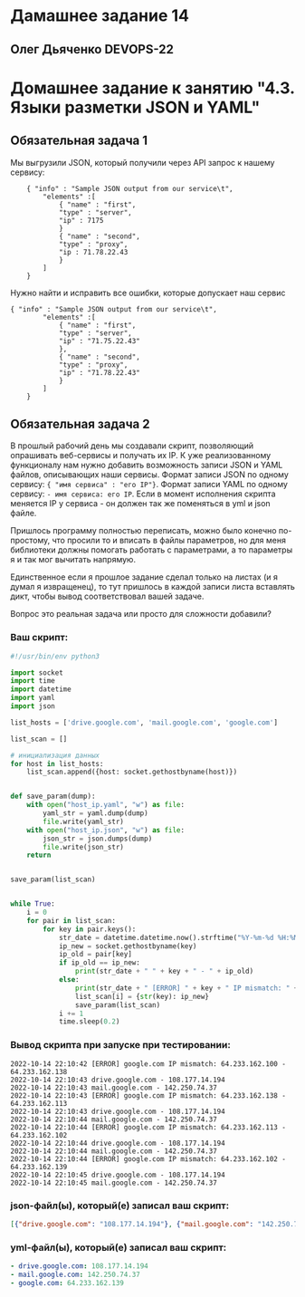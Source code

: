 # Дамашнее задание 14

## Олег Дьяченко DEVOPS-22


# Домашнее задание к занятию "4.3. Языки разметки JSON и YAML"


## Обязательная задача 1
Мы выгрузили JSON, который получили через API запрос к нашему сервису:
```
    { "info" : "Sample JSON output from our service\t",
        "elements" :[
            { "name" : "first",
            "type" : "server",
            "ip" : 7175 
            }
            { "name" : "second",
            "type" : "proxy",
            "ip : 71.78.22.43
            }
        ]
    }
```
  Нужно найти и исправить все ошибки, которые допускает наш сервис
```
{ "info" : "Sample JSON output from our service\t",
        "elements" :[
            { "name" : "first",
            "type" : "server",
            "ip" : "71.75.22.43"
            },
            { "name" : "second",
            "type" : "proxy",
            "ip" : "71.78.22.43"
            }
        ]
    }
```

## Обязательная задача 2
В прошлый рабочий день мы создавали скрипт, позволяющий опрашивать веб-сервисы и получать их IP. К уже реализованному функционалу нам нужно добавить возможность записи JSON и YAML файлов, описывающих наши сервисы. Формат записи JSON по одному сервису: `{ "имя сервиса" : "его IP"}`. Формат записи YAML по одному сервису: `- имя сервиса: его IP`. Если в момент исполнения скрипта меняется IP у сервиса - он должен так же поменяться в yml и json файле.

Пришлось программу полностью переписать, можно было конечно по-простому, что просили то и вписать в файлы параметров, но для меня библиотеки должны помогать работать с параметрами, а то параметры я и так мог вычитать напрямую.

Единственное если я прошлое задание сделал только на листах (и я думал я извращенец), то тут пришлось в каждой записи листа вставлять дикт, чтобы вывод соответствовал вашей задаче.

Вопрос это реальная задача или просто для сложности добавили?

### Ваш скрипт:
```python
#!/usr/bin/env python3

import socket
import time
import datetime
import yaml
import json

list_hosts = ['drive.google.com', 'mail.google.com', 'google.com']

list_scan = []

# инициализация данных
for host in list_hosts:
    list_scan.append({host: socket.gethostbyname(host)})


def save_param(dump):
    with open("host_ip.yaml", "w") as file:
        yaml_str = yaml.dump(dump)
        file.write(yaml_str)
    with open("host_ip.json", "w") as file:
        json_str = json.dumps(dump)
        file.write(json_str)
    return


save_param(list_scan)


while True:
    i = 0
    for pair in list_scan:
        for key in pair.keys():
            str_date = datetime.datetime.now().strftime("%Y-%m-%d %H:%M:%S")
            ip_new = socket.gethostbyname(key)
            ip_old = pair[key]
            if ip_old == ip_new:
                print(str_date + " " + key + " - " + ip_old)
            else:
                print(str_date + " [ERROR] " + key + " IP mismatch: " + ip_old + " - " + ip_new)
                list_scan[i] = {str(key): ip_new}
                save_param(list_scan)
            i += 1
            time.sleep(0.2)

```

### Вывод скрипта при запуске при тестировании:
```
2022-10-14 22:10:42 [ERROR] google.com IP mismatch: 64.233.162.100 - 64.233.162.138
2022-10-14 22:10:43 drive.google.com - 108.177.14.194
2022-10-14 22:10:43 mail.google.com - 142.250.74.37
2022-10-14 22:10:43 [ERROR] google.com IP mismatch: 64.233.162.138 - 64.233.162.113
2022-10-14 22:10:43 drive.google.com - 108.177.14.194
2022-10-14 22:10:44 mail.google.com - 142.250.74.37
2022-10-14 22:10:44 [ERROR] google.com IP mismatch: 64.233.162.113 - 64.233.162.102
2022-10-14 22:10:44 drive.google.com - 108.177.14.194
2022-10-14 22:10:44 mail.google.com - 142.250.74.37
2022-10-14 22:10:44 [ERROR] google.com IP mismatch: 64.233.162.102 - 64.233.162.139
2022-10-14 22:10:45 drive.google.com - 108.177.14.194
2022-10-14 22:10:45 mail.google.com - 142.250.74.37
```

### json-файл(ы), который(е) записал ваш скрипт:
```json
[{"drive.google.com": "108.177.14.194"}, {"mail.google.com": "142.250.74.37"}, {"google.com": "64.233.162.139"}]
```

### yml-файл(ы), который(е) записал ваш скрипт:
```yaml
- drive.google.com: 108.177.14.194
- mail.google.com: 142.250.74.37
- google.com: 64.233.162.139
```